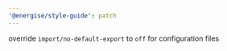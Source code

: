 ```yaml
---
'@energise/style-guide': patch
---
```


override `import/no-default-export` to `off` for configuration files
